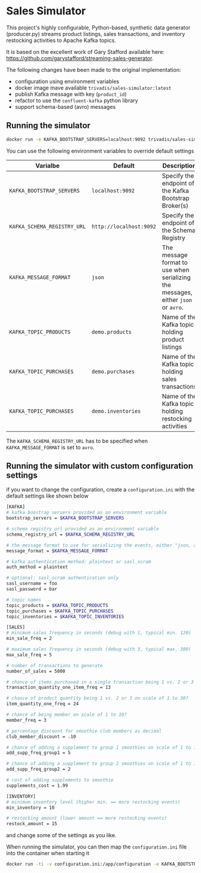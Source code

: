 # Sales Simulator

This project's highly configurable, Python-based, synthetic data generator (producer.py) streams product listings, sales transactions, and inventory restocking activities to Apache Kafka topics.

It is based on the excellent work of Gary Stafford available here: <https://github.com/garystafford/streaming-sales-generator>.

The following changes have been made to the original implementation:

 - configuration using environment variables
 - docker image mave available `trivadis/sales-simulator:latest`
 - publish Kafka message with key (`product_id`)
 - refactor to use the `confluent-kafka` python library 
 - support schema-based (avro) messages 

## Running the simulator

```bash
docker run -e KAFKA_BOOTSTRAP_SERVERS=localhost:9092 trivadis/sales-simulator:1.0.0
```

You can use the following environment variables to override default settings

| Varialbe  | Default  | Description  |
|-----------|-----------|-----------|
| `KAFKA_BOOTSTRAP_SERVERS` | `localhost:9092` | Specify the endpoint of the Kafka Bootstrap Broker(s) |
| `KAFKA_SCHEMA_REGISTRY_URL` | `http://localhost:9092` | Specify the endpoint of the Schema Registry |
| `KAFKA_MESSAGE_FORMAT` | `json` | The message format to use when serializing the messages, either `json` or `avro`. |
| `KAFKA_TOPIC_PRODUCTS` | `demo.products` | Name of the Kafka topic holding product listings |
| `KAFKA_TOPIC_PURCHASES` | `demo.purchases` | Name of the Kafka topic holding sales transactions |
| `KAFKA_TOPIC_PURCHASES` | `demo.inventories` | Name of the Kafka topic holding restocking activities |

The `KAFKA_SCHEMA_REGISTRY_URL` has to be specified when  `KAFKA_MESSAGE_FORMAT` is set to `avro`.

## Running the simulator with custom configuration settings

if you want to change the configuration, create a `configuration.ini` with the default settings like shown below

```bash
[KAFKA]
# kafka boostrap servers provided as an environment variable
bootstrap_servers = $KAFKA_BOOTSTRAP_SERVERS

# schema registry url provided as an environment variable
schema_registry_url = $KAFKA_SCHEMA_REGISTRY_URL

# the message format to use for serializing the events, either "json, avro, json_schema (not yet supported)"
message_format = $KAFKA_MESSAGE_FORMAT

# kafka authentication method: plaintext or sasl_scram
auth_method = plaintext

# optional: sasl_scram authentication only
sasl_username = foo
sasl_password = bar

# topic names
topic_products = $KAFKA_TOPIC_PRODUCTS
topic_purchases = $KAFKA_TOPIC_PURCHASES
topic_inventories = $KAFKA_TOPIC_INVENTORIES

[SALES]
# minimum sales frequency in seconds (debug with 1, typical min. 120)
min_sale_freq = 2

# maximum sales frequency in seconds (debug with 3, typical max. 300)
max_sale_freq = 5

# number of transactions to generate
number_of_sales = 5000

# chance of items purchased in a single transaction being 1 vs. 2 or 3 on scale of 1 to 20?
transaction_quantity_one_item_freq = 13

# chance of product quantity being 1 vs. 2 or 3 on scale of 1 to 30?
item_quantity_one_freq = 24

# chance of being member on scale of 1 to 10?
member_freq = 3

# percentage discount for smoothie club members as decimal
club_member_discount = .10

# chance of adding a supplement to group 1 smoothies on scale of 1 to 10?
add_supp_freq_group1 = 5

# chance of adding a supplement to group 2 smoothies on scale of 1 to 10?
add_supp_freq_group2 = 2

# cost of adding supplements to smoothie
supplements_cost = 1.99

[INVENTORY]
# minimum inventory level (higher min. == more restocking events)
min_inventory = 10

# restocking amount (lower amount == more restocking events)
restock_amount = 15
```

and change some of the settings as you like. 

When running the simulator, you can then map the `configuration.ini` file into the container when starting it

```bash
docker run -ti -v configuration.ini:/app/configuration -e KAFKA_BOOTSTRAP_SERVERS=localhost:9092 trivadis/sales-simulator:1.0.0
```